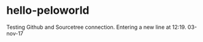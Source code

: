 # hello-peloworld
Testing Github and Sourcetree connection.
Entering a new line at 12:19. 03-nov-17

